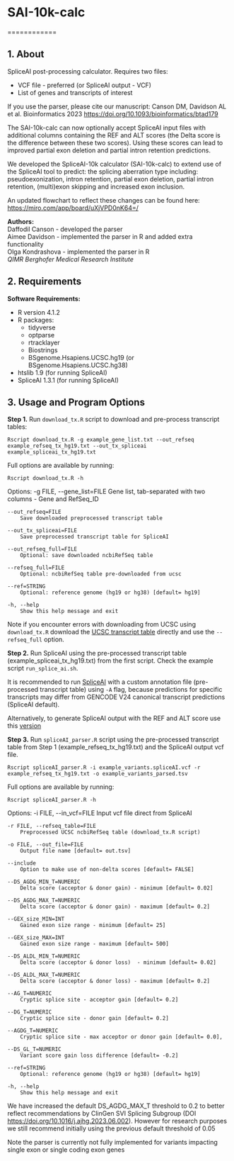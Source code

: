 # SAI-10k-calc

============

## 1. About
SpliceAI post-processing calculator. Requires two files: 
* VCF file - preferred (or SpliceAI output - VCF)
* List of genes and transcripts of interest


If you use the parser, please cite our manuscript: Canson DM, Davidson AL et al. Bioinformatics 2023 https://doi.org/10.1093/bioinformatics/btad179

The SAI-10k-calc can now optionally accept SpliceAI input files with additional columns containing the REF and ALT scores (the Delta score is the difference between these two scores). Using these scores can lead to improved partial exon deletion and partial intron retention predictions. 

We developed the SpliceAI-10k calculator (SAI-10k-calc) to extend use of the SpliceAI tool to predict: the splicing aberration type including: pseudoexonization, intron retention, partial exon deletion, partial intron retention, (multi)exon skipping and increased exon inclusion.

An updated flowchart to reflect these changes can be found here: https://miro.com/app/board/uXjVPD0nK64=/

**Authors:**  
Daffodil Canson - developed the parser   
Aimee Davidson - implemented the parser in R and added extra functionality   
Olga Kondrashova - implemented the parser in R  
*QIMR Berghofer Medical Research Institute*


## 2. Requirements
**Software Requirements:**  

* R version 4.1.2
* R packages:  
	- tidyverse
	- optparse
	- rtracklayer
	- Biostrings
	- BSgenome.Hsapiens.UCSC.hg19 (or BSgenome.Hsapiens.UCSC.hg38)
* htslib 1.9 (for running SpliceAI)
* SpliceAI 1.3.1 (for running SpliceAI)


## 3. Usage and Program Options

**Step 1.** Run `download_tx.R` script to download and pre-process transcript tables:

`Rscript download_tx.R -g example_gene_list.txt --out_refseq example_refseq_tx_hg19.txt --out_tx_spliceai example_spliceai_tx_hg19.txt`

Full options are available by running:

`Rscript download_tx.R -h`

Options:
	-g FILE, --gene_list=FILE
		Gene list, tab-separated with two columns - Gene and RefSeq_ID

	--out_refseq=FILE
		Save downloaded preprocessed transcript table

	--out_tx_spliceai=FILE
		Save preprocessed transcript table for SpliceAI

	--out_refseq_full=FILE
		Optional: save downloaded ncbiRefSeq table

	--refseq_full=FILE
		Optional: ncbiRefSeq table pre-downloaded from ucsc

	--ref=STRING
		Optional: reference genome (hg19 or hg38) [default= hg19]

	-h, --help
		Show this help message and exit

Note if you encounter errors with downloading from UCSC using `download_tx.R` download the [UCSC transcript table](https://genome.ucsc.edu/cgi-bin/hgTables) directly and use the `--refseq_full` option.

**Step 2.** Run SpliceAI using the pre-processed transcript table (example_spliceai_tx_hg19.txt) from the first script. Check the example script `run_splice_ai.sh`.   
  
It is recommended to run [SpliceAI](https://github.com/Illumina/SpliceAI) with a custom annotation file (pre-processed transcript table) using `-A` flag, because predictions for specific transcripts may differ from GENCODE V24 canonical transcript predictions (SpliceAI default). 

Alternatively, to generate SpliceAI output with the REF and ALT score use this [version](https://github.com/bw2/SpliceAI)

**Step 3.** Run `spliceAI_parser.R` script using the pre-processed transcript table from Step 1 (example_refseq_tx_hg19.txt) and the SpliceAI output vcf file.

`Rscript spliceAI_parser.R -i example_variants.spliceAI.vcf -r example_refseq_tx_hg19.txt -o example_variants_parsed.tsv`

Full options are available by running:

`Rscript spliceAI_parser.R -h`


 Options:
	-i FILE, --in_vcf=FILE
		Input vcf file direct from SpliceAI

	-r FILE, --refseq_table=FILE
		Preprocessed UCSC ncbiRefSeq table (download_tx.R script)

	-o FILE, --out_file=FILE
		Output file name [default= out.tsv]
  
	--include
		Option to make use of non-delta scores [default= FALSE]  

	--DS_AGDG_MIN_T=NUMERIC
		Delta score (acceptor & donor gain) - minimum [default= 0.02]

	--DS_AGDG_MAX_T=NUMERIC
		Delta score (acceptor & donor gain) - maximum [default= 0.2]

	--GEX_size_MIN=INT
		Gained exon size range - minimum [default= 25]

	--GEX_size_MAX=INT
		Gained exon size range - maximum [default= 500]

	--DS_ALDL_MIN_T=NUMERIC
		Delta score (acceptor & donor loss)  - minimum [default= 0.02]

	--DS_ALDL_MAX_T=NUMERIC
		Delta score (acceptor & donor loss) - maximum [default= 0.2]

	--AG_T=NUMERIC
		Cryptic splice site - acceptor gain [default= 0.2]

	--DG_T=NUMERIC
		Cryptic splice site - donor gain [default= 0.2]

	--AGDG_T=NUMERIC
		Cryptic splice site - max acceptor or donor gain [default= 0.0],

  	--DS_GL_T=NUMERIC
		Variant score gain loss difference [default= -0.2]

	--ref=STRING
		Optional: reference genome (hg19 or hg38) [default= hg19]

	-h, --help
		Show this help message and exit

We have increased the default DS_AGDG_MAX_T threshold to 0.2 to better reflect recommendations by ClinGen SVI Splicing Subgroup (DOI https://doi.org/10.1016/j.ajhg.2023.06.002). However for research purposes we still recommend initially using the previous default threshold of 0.05 

Note the parser is currently not fully implemented for variants impacting single exon or single coding exon genes
